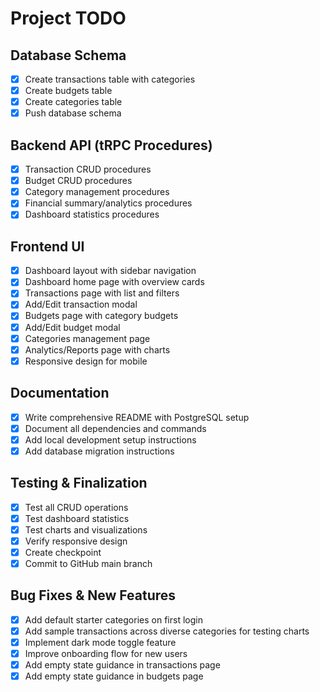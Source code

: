 # Project TODO

## Database Schema
- [x] Create transactions table with categories
- [x] Create budgets table
- [x] Create categories table
- [x] Push database schema

## Backend API (tRPC Procedures)
- [x] Transaction CRUD procedures
- [x] Budget CRUD procedures
- [x] Category management procedures
- [x] Financial summary/analytics procedures
- [x] Dashboard statistics procedures

## Frontend UI
- [x] Dashboard layout with sidebar navigation
- [x] Dashboard home page with overview cards
- [x] Transactions page with list and filters
- [x] Add/Edit transaction modal
- [x] Budgets page with category budgets
- [x] Add/Edit budget modal
- [x] Categories management page
- [x] Analytics/Reports page with charts
- [x] Responsive design for mobile

## Documentation
- [x] Write comprehensive README with PostgreSQL setup
- [x] Document all dependencies and commands
- [x] Add local development setup instructions
- [x] Add database migration instructions

## Testing & Finalization
- [x] Test all CRUD operations
- [x] Test dashboard statistics
- [x] Test charts and visualizations
- [x] Verify responsive design
- [x] Create checkpoint
- [x] Commit to GitHub main branch

## Bug Fixes & New Features
- [x] Add default starter categories on first login
- [x] Add sample transactions across diverse categories for testing charts
- [x] Implement dark mode toggle feature
- [x] Improve onboarding flow for new users
- [x] Add empty state guidance in transactions page
- [x] Add empty state guidance in budgets page
